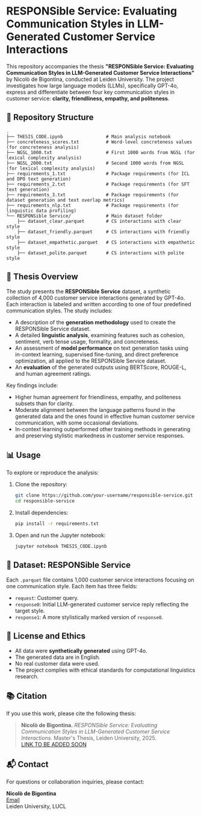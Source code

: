 # RESPONSible Service: Evaluating Communication Styles in LLM-Generated Customer Service Interactions

This repository accompanies the thesis **"RESPONSible Service: Evaluating Communication Styles in LLM-Generated Customer Service Interactions"** by Nicolò de Bigontina, conducted at Leiden University. The project investigates how large language models (LLMs), specifically GPT-4o, express and differentiate between four key communication styles in customer service: **clarity, friendliness, empathy, and politeness**.

## 📁 Repository Structure

```
.
├── THESIS_CODE.ipynb                # Main analysis notebook
├── concreteness_scores.txt          # Word-level concreteness values (for concreteness analysis)
├── NGSL_1000.txt                    # First 1000 words from NGSL (for lexical complexity analysis)
├── NGSL_2000.txt                    # Second 1000 words from NGSL (for lexical complexity analysis)
├── requirements_1.txt               # Package requirements (for ICL and DPO text generation)
├── requirements_2.txt               # Package requirements (for SFT text generation)
├── requirements_3.txt               # Package requirements (for dataset generation and text overlap metrics)
├── requirements_nlp.txt             # Package requirements (for linguistic data profiling)
└── RESPONSible Service/             # Main dataset folder
    ├── dataset_clear.parquet        # CS interactions with clear style
    ├── dataset_friendly.parquet     # CS interactions with friendly style
    ├── dataset_empathetic.parquet   # CS interactions with empathetic style
    ├── dataset_polite.parquet       # CS interactions with polite style
```

## 📝 Thesis Overview

The study presents the **RESPONSible Service** dataset, a synthetic collection of 4,000 customer service interactions generated by GPT-4o. Each interaction is labeled and written according to one of four predefined communication styles. The study includes:

- A description of the **generation methodology** used to create the RESPONSible Service dataset.
- A detailed **linguistic analysis**, examining features such as cohesion, sentiment, verb tense usage, formality, and concreteness.
- An assessment of **model performance** on text generation tasks using in-context learning, supervised fine-tuning, and direct preference optimization, all applied to the RESPONSible Service dataset.
- An **evaluation** of the generated outputs using BERTScore, ROUGE-L, and human agreement ratings.

Key findings include:
- Higher human agreement for friendliness, empathy, and politeness subsets than for clarity.
- Moderate alignment between the language patterns found in the generated data and the ones found in effective human customer service communication, with some occasional deviations.
- In-context learning outperformed other training methods in generating and preserving stylistic markedness in customer service responses.

## 📊 Usage

To explore or reproduce the analysis:

1. Clone the repository:
   ```bash
   git clone https://github.com/your-username/responsible-service.git
   cd responsible-service
   ```

2. Install dependencies:
   ```bash
   pip install -r requirements.txt
   ```

3. Open and run the Jupyter notebook:
   ```bash
   jupyter notebook THESIS_CODE.ipynb
   ```

## 📂 Dataset: RESPONSible Service

Each `.parquet` file contains 1,000 customer service interactions focusing on one communication style. Each item has three fields:

- `request`: Customer query.
- `response0`: Initial LLM-generated customer service reply reflecting the target style.
- `response1`: A more stylistically marked version of `response0`.

## 📄 License and Ethics

- All data were **synthetically generated** using GPT-4o.
- The generated data are in English.
- No real customer data were used.
- The project complies with ethical standards for computational linguistics research.

## 📚 Citation

If you use this work, please cite the following thesis:

> **Nicolò de Bigontina.** *RESPONSible Service: Evaluating Communication Styles in LLM-Generated Customer Service Interactions.* Master's Thesis, Leiden University, 2025.  
> [LINK TO BE ADDED SOON](https://hdl.handle.net/your-thesis-link)

## 📬 Contact

For questions or collaboration inquiries, please contact:

**Nicolò de Bigontina**  
[Email](mailto:n.de.bigontina@umail.leidenuniv.nl)  
Leiden University, LUCL
